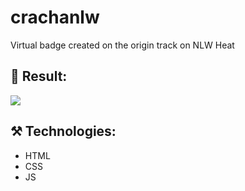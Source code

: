 # crachanlw
Virtual badge created on the origin track on NLW Heat


## 🚀 Result: 
<img src="/images/nlw-cracha">


## ⚒️ Technologies:
* HTML
* CSS
* JS

